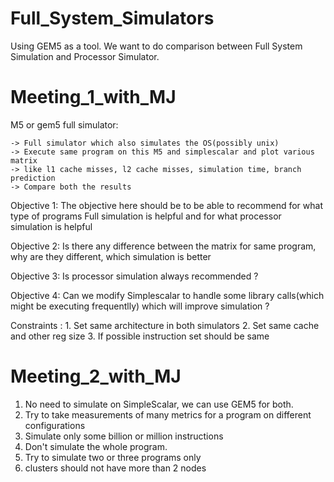 # Full_System_Simulators

Using GEM5 as a tool. 
We want to do comparison between Full System Simulation and Processor Simulator.

# Meeting_1_with_MJ
M5 or gem5 full simulator:

	-> Full simulator which also simulates the OS(possibly unix)
	-> Execute same program on this M5 and simplescalar and plot various matrix
	-> like l1 cache misses, l2 cache misses, simulation time, branch prediction
	-> Compare both the results

Objective 1: The objective here should be to be able to recommend for what type of programs Full simulation is helpful and for what processor 		     simulation is helpful

Objective 2: Is there any difference between the matrix for same program, why are they different, which simulation is better

Objective 3: Is processor simulation always recommended ?

Objective 4: Can we modify Simplescalar to handle some library calls(which might be executing frequentlly) which will improve simulation ?

Constraints : 1. Set same architecture in both simulators
	      2. Set same cache and other reg size
	      3. If possible instruction set should be same 

# Meeting_2_with_MJ

1. No need to simulate on SimpleScalar, we can use GEM5 for both.
2. Try to take measurements of many metrics for a program on different configurations
3. Simulate only some billion or million instructions
4. Don't simulate the whole program.
5. Try to simulate two or three programs only
6. clusters should not have more than 2 nodes
